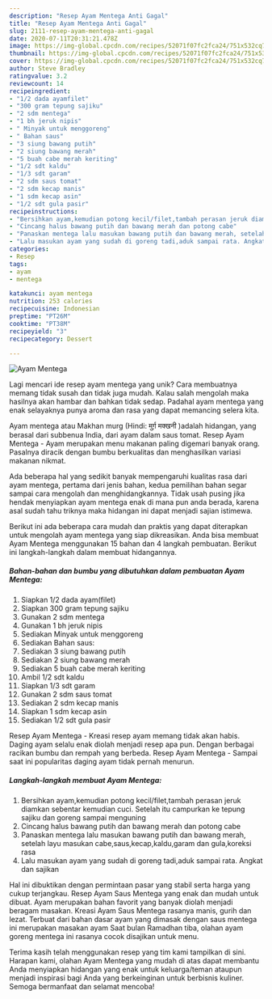 ```yaml
---
description: "Resep Ayam Mentega Anti Gagal"
title: "Resep Ayam Mentega Anti Gagal"
slug: 2111-resep-ayam-mentega-anti-gagal
date: 2020-07-11T20:31:21.478Z
image: https://img-global.cpcdn.com/recipes/52071f07fc2fca24/751x532cq70/ayam-mentega-foto-resep-utama.jpg
thumbnail: https://img-global.cpcdn.com/recipes/52071f07fc2fca24/751x532cq70/ayam-mentega-foto-resep-utama.jpg
cover: https://img-global.cpcdn.com/recipes/52071f07fc2fca24/751x532cq70/ayam-mentega-foto-resep-utama.jpg
author: Steve Bradley
ratingvalue: 3.2
reviewcount: 14
recipeingredient:
- "1/2 dada ayamfilet"
- "300 gram tepung sajiku"
- "2 sdm mentega"
- "1 bh jeruk nipis"
- " Minyak untuk menggoreng"
- " Bahan saus"
- "3 siung bawang putih"
- "2 siung bawang merah"
- "5 buah cabe merah keriting"
- "1/2 sdt kaldu"
- "1/3 sdt garam"
- "2 sdm saus tomat"
- "2 sdm kecap manis"
- "1 sdm kecap asin"
- "1/2 sdt gula pasir"
recipeinstructions:
- "Bersihkan ayam,kemudian potong kecil/filet,tambah perasan jeruk diamkan sebentar kemudian cuci. Setelah itu campurkan ke tepung sajiku dan goreng sampai menguning"
- "Cincang halus bawang putih dan bawang merah dan potong cabe"
- "Panaskan mentega lalu masukan bawang putih dan bawang merah, setelah layu masukan cabe,saus,kecap,kaldu,garam dan gula,koreksi rasa"
- "Lalu masukan ayam yang sudah di goreng tadi,aduk sampai rata. Angkat dan sajikan"
categories:
- Resep
tags:
- ayam
- mentega

katakunci: ayam mentega 
nutrition: 253 calories
recipecuisine: Indonesian
preptime: "PT26M"
cooktime: "PT38M"
recipeyield: "3"
recipecategory: Dessert

---
```



![Ayam Mentega](https://img-global.cpcdn.com/recipes/52071f07fc2fca24/751x532cq70/ayam-mentega-foto-resep-utama.jpg)

Lagi mencari ide resep ayam mentega yang unik? Cara membuatnya memang tidak susah dan tidak juga mudah. Kalau salah mengolah maka hasilnya akan hambar dan bahkan tidak sedap. Padahal ayam mentega yang enak selayaknya punya aroma dan rasa yang dapat memancing selera kita.

Ayam mentega atau Makhan murg (Hindi: मुर्ग़ मक्खनी )adalah hidangan, yang berasal dari subbenua India, dari ayam dalam saus tomat. Resep Ayam Mentega - Ayam merupakan menu makanan paling digemari banyak orang. Pasalnya diracik dengan bumbu berkualitas dan menghasilkan variasi makanan nikmat.

Ada beberapa hal yang sedikit banyak mempengaruhi kualitas rasa dari ayam mentega, pertama dari jenis bahan, kedua pemilihan bahan segar sampai cara mengolah dan menghidangkannya. Tidak usah pusing jika hendak menyiapkan ayam mentega enak di mana pun anda berada, karena asal sudah tahu triknya maka hidangan ini dapat menjadi sajian istimewa.


Berikut ini ada beberapa cara mudah dan praktis yang dapat diterapkan untuk mengolah ayam mentega yang siap dikreasikan. Anda bisa membuat Ayam Mentega menggunakan 15 bahan dan 4 langkah pembuatan. Berikut ini langkah-langkah dalam membuat hidangannya.

<!--inarticleads1-->

##### Bahan-bahan dan bumbu yang dibutuhkan dalam pembuatan Ayam Mentega:

1. Siapkan 1/2 dada ayam(filet)
1. Siapkan 300 gram tepung sajiku
1. Gunakan 2 sdm mentega
1. Gunakan 1 bh jeruk nipis
1. Sediakan  Minyak untuk menggoreng
1. Sediakan  Bahan saus:
1. Sediakan 3 siung bawang putih
1. Sediakan 2 siung bawang merah
1. Sediakan 5 buah cabe merah keriting
1. Ambil 1/2 sdt kaldu
1. Siapkan 1/3 sdt garam
1. Gunakan 2 sdm saus tomat
1. Sediakan 2 sdm kecap manis
1. Siapkan 1 sdm kecap asin
1. Sediakan 1/2 sdt gula pasir


Resep Ayam Mentega - Kreasi resep ayam memang tidak akan habis. Daging ayam selalu enak diolah menjadi resep apa pun. Dengan berbagai racikan bumbu dan rempah yang berbeda. Resep Ayam Mentega - Sampai saat ini popularitas daging ayam tidak pernah menurun. 

<!--inarticleads2-->

##### Langkah-langkah membuat Ayam Mentega:

1. Bersihkan ayam,kemudian potong kecil/filet,tambah perasan jeruk diamkan sebentar kemudian cuci. Setelah itu campurkan ke tepung sajiku dan goreng sampai menguning
1. Cincang halus bawang putih dan bawang merah dan potong cabe
1. Panaskan mentega lalu masukan bawang putih dan bawang merah, setelah layu masukan cabe,saus,kecap,kaldu,garam dan gula,koreksi rasa
1. Lalu masukan ayam yang sudah di goreng tadi,aduk sampai rata. Angkat dan sajikan


Hal ini dibuktikan dengan permintaan pasar yang stabil serta harga yang cukup terjangkau. Resep Ayam Saus Mentega yang enak dan mudah untuk dibuat. Ayam merupakan bahan favorit yang banyak diolah menjadi beragam masakan. Kreasi Ayam Saus Mentega rasanya manis, gurih dan lezat. Terbuat dari bahan dasar ayam yang dimasak dengan saus mentega ini merupakan masakan ayam Saat bulan Ramadhan tiba, olahan ayam goreng mentega ini rasanya cocok disajikan untuk menu. 

Terima kasih telah menggunakan resep yang tim kami tampilkan di sini. Harapan kami, olahan Ayam Mentega yang mudah di atas dapat membantu Anda menyiapkan hidangan yang enak untuk keluarga/teman ataupun menjadi inspirasi bagi Anda yang berkeinginan untuk berbisnis kuliner. Semoga bermanfaat dan selamat mencoba!
